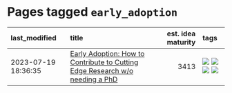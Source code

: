 # Pages tagged `early_adoption`

|last_modified|title|est. idea maturity|tags
|:---|:---|---:|:---|
|2023-07-19 18:36:35|[Early Adoption: How to Contribute to Cutting Edge Research w/o needing a PhD](../early_adoption_and_fomo.md)|3413|[![](https://img.shields.io/badge/tag-career_advice-936135)](../tags/career_advice.md) [![](https://img.shields.io/badge/tag-early_adoption-deeba9)](../tags/early_adoption.md) [![](https://img.shields.io/badge/tag-mentoring-c456a9)](../tags/mentoring.md) [![](https://img.shields.io/badge/tag-reddit-d7de4b)](../tags/reddit.md)|